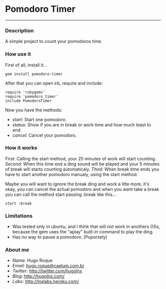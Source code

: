 # Pomodoro Timer #
***
### Description ###
A simple project to count your pomodoros time.

### How use it ###
First of all, install it...

    gem install pomodoro-timer

After that you can open irb, require and include:

    require 'rubygems'
    require 'pomodoro_timer'
    include PomodoroTimer 


Now you have the methods:

* *start*: Start one pomodoro.
* *status*: Show if you are in break or work time and how much least to end.
* *cancel*: Cancel your pomodoro.


### How it works ###
*First:* Calling the start method, your 25 minutes of work will start counting.
*Second:* When this time end a ding sound will be played and your 5 minutes of break will starts counting automaticaly.
*Third:* When break time ends you have to start another pomodoro manualy, using the start method.


Maybe you will want to ignore the break ding and work a litte more, it's okay, you can cancel the actual pomodoro and when you want take a break you can call the method start passing :break like this...

    start :break


### Limitations ###
* Was tested only in ubuntu, and I think that will not work in anothers OSs, because the gem uses the "aplay" built-in command to play the ding.
* Has no way to pause a pomodoro. (Puporsely)

### About me ###
* _Name:_ Hugo Roque
* _Email:_ hugo.roque@caelum.com.br
* _Twitter:_ http://twitter.com/hugolnx
*	_Blog:_ http://hugolnx.com/
*	_Labs:_ http://lnxlabs.heroku.com/
